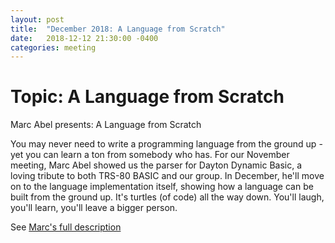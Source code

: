 ```yaml
---
layout: post
title:  "December 2018: A Language from Scratch" 
date:   2018-12-12 21:30:00 -0400
categories: meeting
---
```


# Topic: A Language from Scratch 

Marc Abel presents: A Language from Scratch

You may never need to write a programming language from the ground up - 
yet you can learn a ton from somebody who has.  For our November meeting, 
Marc Abel showed us the parser for Dayton Dynamic Basic, a loving tribute to both 
TRS-80 BASIC and our group.  In December, he'll move on to the language 
implementation itself, showing how a language can be built from the ground 
up.  It's turtles (of code) all the way down.  You'll laugh, you'll learn,
you'll leave a bigger person.

See [Marc's full description](~/meeting_notes/nov-2019-dayton-dynamic-basic-parser.pdf)

